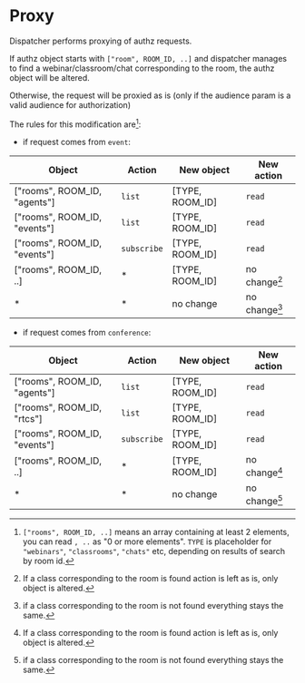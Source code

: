 # Proxy

Dispatcher performs proxying of authz requests.

If authz object starts with `["room", ROOM_ID, ..]` and dispatcher manages to find a webinar/classroom/chat corresponding to the room,
the authz object will be altered.

Otherwise, the request will be proxied as is (only if the audience param is a valid audience for authorization)

The rules for this modification are[^1]:

* if request comes from `event`:

Object                          | Action      | New object      | New action
------------------------------- | ----------- | --------------- | ------------
["rooms", ROOM_ID, "agents"]    | `list`      | [TYPE, ROOM_ID] | `read`
["rooms", ROOM_ID, "events"]    | `list`      | [TYPE, ROOM_ID] | `read`
["rooms", ROOM_ID, "events"]    | `subscribe` | [TYPE, ROOM_ID] | `read`
["rooms", ROOM_ID, ..]          | *           | [TYPE, ROOM_ID] | no change[^2]
\*                              | *           | no change       | no change[^3]

* if request comes from `conference`:

Object                          | Action      | New object      | New action
------------------------------- | ----------- | --------------- | ------------
["rooms", ROOM_ID, "agents"]    | `list`      | [TYPE, ROOM_ID] | `read`
["rooms", ROOM_ID, "rtcs"]      | `list`      | [TYPE, ROOM_ID] | `read`
["rooms", ROOM_ID, "events"]    | `subscribe` | [TYPE, ROOM_ID] | `read`
["rooms", ROOM_ID, ..]          | *           | [TYPE, ROOM_ID] | no change[^2]
*                               | *           | no change       | no change[^3]

[^1]: `["rooms", ROOM_ID, ..]` means an array containing at least 2 elements, you can read `, ..` as "0 or more elements". `TYPE` is placeholder for `"webinars"`, `"classrooms"`, `"chats"` etc, depending on results of search by room id.

[^2]: If a class corresponding to the room is found action is left as is, only object is altered.

[^3]: if a class corresponding to the room is not found everything stays the same.
